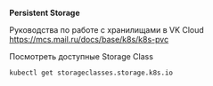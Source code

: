 **Persistent Storage**

Руководства по работе с хранилищами в VK Cloud
https://mcs.mail.ru/docs/base/k8s/k8s-pvc

Посмотреть доступные Storage Class
```
kubectl get storageclasses.storage.k8s.io
```
